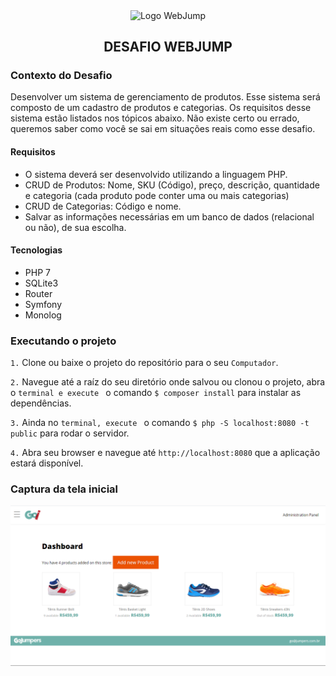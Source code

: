 <p align="center">
  <img align="center" alt="Logo WebJump" src="https://webjump.com.br/wp-content/uploads/2019/03/logo-webjump-footer.png" />
</p>

<h2 align="center">
  DESAFIO WEBJUMP
</h2>


### Contexto do Desafio

Desenvolver um sistema de gerenciamento de produtos. Esse sistema será composto de um cadastro de produtos e categorias. Os requisitos desse sistema estão listados nos tópicos abaixo. Não existe certo ou errado, queremos saber como você se sai em situações reais como esse desafio.

<h4> Requisitos</h4>
<ul>
  <li>O sistema deverá ser desenvolvido utilizando a linguagem PHP.
  <li>CRUD de Produtos: Nome, SKU (Código), preço, descrição, quantidade e categoria (cada produto pode conter uma ou mais categorias)
  <li>CRUD de Categorias: Código e nome.
  <li>Salvar as informações necessárias em um banco de dados (relacional ou não), de sua escolha.
</ul>


<h4>Tecnologias</h4>
<ul>
  <li> PHP 7
  <li> SQLite3 
  <li> Router
  <li> Symfony
  <li> Monolog
</ul>


### Executando o projeto

`1.` Clone ou baixe o projeto do repositório para o seu `Computador`.

`2.` Navegue até a raíz do seu diretório onde salvou ou clonou o projeto, abra o `terminal e execute ` o comando `$ composer install` para instalar as dependências. 

`3.` Ainda no `terminal, execute ` o comando `$ php -S localhost:8080 -t public` para rodar o servidor.

`4.` Abra seu browser e navegue até `http://localhost:8080` que a aplicação estará disponível.


### Captura da tela inicial

<p align="center">
  <img align="center" alt="" src="https://raw.githubusercontent.com/RodrigoAntonioCruz/assets/main/webjump.png" />
</p>




